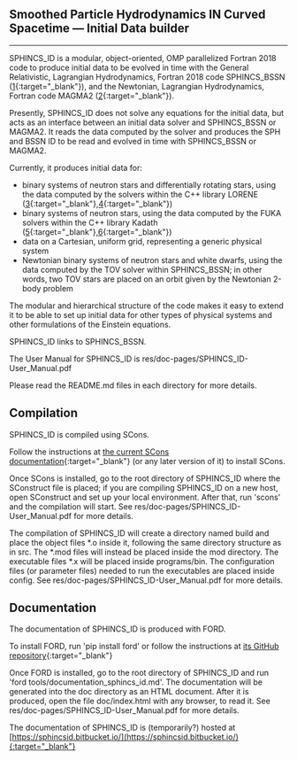 ## **S**moothed **P**article **H**ydrodynamics **IN** **C**urved **S**pacetime &mdash; **I**nitial **D**ata builder
___

SPHINCS_ID is a modular, object-oriented, OMP parallelized Fortran 2018 code to produce initial data to be evolved in time with the General Relativistic, Lagrangian Hydrodynamics, Fortran 2018 code SPHINCS_BSSN ([1][1]{:target="_blank"}), and the Newtonian, Lagrangian Hydrodynamics, Fortran code MAGMA2 ([2][2]{:target="_blank"}).

Presently, SPHINCS_ID does not solve any equations for the initial data, but acts as an interface between an initial data solver and SPHINCS_BSSN or MAGMA2. It reads the data computed by the solver and produces the SPH and BSSN ID to be read and evolved in time with SPHINCS_BSSN or MAGMA2.

Currently, it produces initial data for:

  - binary systems of neutron stars and differentially rotating stars, using the data computed by the solvers within the C++ library LORENE ([3][3]{:target="_blank"},[4][4]{:target="_blank"})
  - binary systems of neutron stars, using the data computed by the FUKA solvers within the C++ library Kadath ([5][5]{:target="_blank"},[6][6]{:target="_blank"})
  - data on a Cartesian, uniform grid, representing a generic physical system
  - Newtonian binary systems of neutron stars and white dwarfs, using the data computed by the TOV solver within SPHINCS_BSSN; in other words, two TOV stars are placed on an orbit given by the Newtonian 2-body problem

The modular and hierarchical structure of the code makes it easy to extend it to be able to set up initial data for other types of physical systems and other formulations of the Einstein equations.

SPHINCS_ID links to SPHINCS_BSSN.

The User Manual for SPHINCS_ID is res/doc-pages/SPHINCS_ID-User_Manual.pdf

Please read the README.md files in each directory for more details.

## Compilation

SPHINCS_ID is compiled using SCons.

Follow the instructions at [the current SCons documentation](https://scons.org/doc/production/HTML/scons-user/index.html){:target="_blank"} (or any later version of it) to install SCons.

Once SCons is installed, go to the root directory of SPHINCS_ID where the SConstruct file is placed; if you are compiling SPHINCS_ID on a new host, open SConstruct and set up your local environment. After that, run 'scons' and the compilation will start. See res/doc-pages/SPHINCS_ID-User_Manual.pdf for more details.

The compilation of SPHINCS_ID will create a directory named build and place the object files \*.o inside it, following the same directory structure as in src. The \*.mod files will instead be placed inside the mod directory. The executable files \*.x will be placed inside programs/bin. The configuration files (or parameter files) needed to run the executables are placed inside config. See res/doc-pages/SPHINCS_ID-User_Manual.pdf for more details.

## Documentation

The documentation of SPHINCS_ID is produced with FORD.

To install FORD, run 'pip install ford' or follow the instructions at [its GitHub repository](https://github.com/Fortran-FOSS-Programmers/ford){:target="_blank"}

Once FORD is installed, go to the root directory of SPHINCS_ID and run 'ford tools/documentation_sphincs_id.md'. The documentation will be generated into the doc directory as an HTML document. After it is produced, open the file doc/index.html with any browser, to read it. See res/doc-pages/SPHINCS_ID-User_Manual.pdf for more details. 

The documentation of SPHINCS_ID is (temporarily?) hosted at [https://sphincsid.bitbucket.io/](https://sphincsid.bitbucket.io/){:target="_blank"}

[1]: <https://iopscience.iop.org/article/10.1088/1361-6382/abee65>
[2]: <https://academic.oup.com/mnras/article/498/3/4230/5897370>
[3]: <https://lorene.obspm.fr/>
[4]: <https://arxiv.org/abs/gr-qc/0007028>
[5]: <https://kadath.obspm.fr/fuka/>
[6]: <https://arxiv.org/abs/2103.09911>
[7]: <https://www.gnu.org/licenses/gpl-3.0.en.html>
